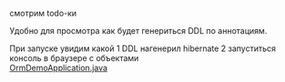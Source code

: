 смотрим todo-ки

Удобно для просмотра как будет генериться DDL по аннотациям.

При запуске увидим какой 1 DDL нагенерил hibernate 2 запуститься консоль в браузере с объектами</br>
[OrmDemoApplication.java](src%2Fmain%2Fjava%2Fru%2Fgulash%2Fexample%2Formdemo%2FOrmDemoApplication.java)